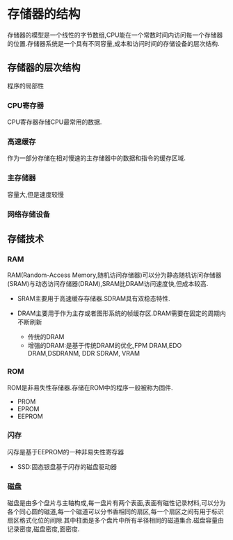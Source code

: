 # 存储器的结构

存储器的模型是一个线性的字节数组,CPU能在一个常数时间内访问每一个存储器的位置.存储器系统是一个具有不同容量,成本和访问时间的存储设备的层次结构.


## 存储器的层次结构

程序的局部性


### CPU寄存器

CPU寄存器存储CPU最常用的数据.

### 高速缓存

作为一部分存储在相对慢速的主存储器中的数据和指令的缓存区域.

### 主存储器

容量大,但是速度较慢

### 网络存储设备

## 存储技术

### RAM

RAM(Random-Access Memory,随机访问存储器)可以分为静态随机访问存储器(SRAM)与动态访问存储器(DRAM),SRAM比DRAM访问速度快,但成本较高.

* SRAM主要用于高速缓存存储器.SDRAM具有双稳态特性.

* DRAM主要用于作为主存或者图形系统的帧缓存区.DRAM需要在固定的周期内不断刷新

    * 传统的DRAM
    * 增强的DRAM:是基于传统DRAM的优化,FPM DRAM,EDO DRAM,DSDRANM, DDR SDRAM, VRAM

### ROM

ROM是非易失性存储器.存储在ROM中的程序一般被称为固件.

* PROM
* EPROM
* EEPROM

### 闪存

闪存是基于EEPROM的一种非易失性寄存器

* SSD:固态银盘基于闪存的磁盘驱动器

### 磁盘

磁盘是由多个盘片与主轴构成,每一盘片有两个表面,表面有磁性记录材料,可以分为各个同心圆的磁道,每一个磁道可以分书香相同的扇区,每一个扇区之间有用于标识扇区格式化位的间隙.其中柱面是多个盘片中所有半径相同的磁道集合.磁盘容量由记录密度,磁盘密度,面密度.

